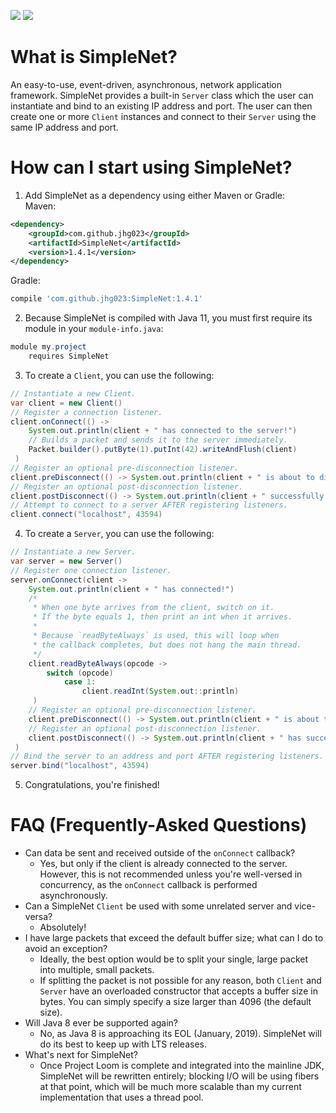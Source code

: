 <img src="https://maven-badges.herokuapp.com/maven-central/com.github.jhg023/SimpleNet/badge.svg"> <img src="http://githubbadges.com/star.svg?user=jhg023&repo=SimpleNet&background=0000ff&color=ffffff&style=flat">                                                                                                         
# What is SimpleNet?                                                                                                                                                                                                                                                                                                         
An easy-to-use, event-driven, asynchronous, network application framework. SimpleNet provides a built-in `Server` class which the user can instantiate and bind to an existing IP address and port. The user can then create one or more `Client` instances and connect to their `Server` using the same IP address and port.
# How can I start using SimpleNet?                                                                                                                                                                                                                                                                                           
 1. Add SimpleNet as a dependency using either Maven or Gradle:                                                                                                                                                                                                                                                              
Maven:                                                                                                                                                                                                                                                                                                                       
```xml                                                                                                                                                                                                                                                                                                                       
<dependency>                                                                                                                                                                                                                                                                                                                 
    <groupId>com.github.jhg023</groupId>                                                                                                                                                                                                                                                                                     
    <artifactId>SimpleNet</artifactId>                                                                                                                                                                                                                                                                                       
    <version>1.4.1</version>                                                                                                                                                                                                                                                                                                 
</dependency>                                                                                                                                                                                                                                                                                                                
```                                                                                                                                                                                                                                                                                                                          
Gradle:                                                                                                                                                                                                                                                                                                                      
```groovy                                                                                                                                                                                                                                                                                                                    
compile 'com.github.jhg023:SimpleNet:1.4.1'                                                                                                                                                                                                                                                                                  
```                                                                                                                                                                                                                                                                                                                          
 2. Because SimpleNet is compiled with Java 11, you must first require its module in your `module-info.java`:                                                                                                                                                                                                                
```java                                                                                                                                                                                                                                                                                                                      
module my.project                                                                                                                                                                                                                                                                                                            {
    requires SimpleNet                                                                                                                                                                                                                                                                                                       ;}
```                                                                                                                                                                                                                                                                                                                          
 3. To create a `Client`, you can use the following:                                                                                                                                                                                                                                                                         
```java                                                                                                                                                                                                                                                                                                                      
// Instantiate a new Client.                                                                                                                                                                                                                                                                                                 
var client = new Client()                                                                                                                                                                                                                                                                                                    ;
// Register a connection listener.                                                                                                                                                                                                                                                                                           
client.onConnect(() ->                                                                                                                                                                                                                                                                                                       {
    System.out.println(client + " has connected to the server!")                                                                                                                                                                                                                                                             ;
    // Builds a packet and sends it to the server immediately.                                                                                                                                                                                                                                                               
    Packet.builder().putByte(1).putInt(42).writeAndFlush(client)                                                                                                                                                                                                                                                             ;}
 )                                                                                                                                                                                                                                                                                                                           ;
// Register an optional pre-disconnection listener.                                                                                                                                                                                                                                                                          
client.preDisconnect(() -> System.out.println(client + " is about to disconnect from the server!"))                                                                                                                                                                                                                          ;
// Register an optional post-disconnection listener.                                                                                                                                                                                                                                                                         
client.postDisconnect(() -> System.out.println(client + " successfully disconnected from the server!"))                                                                                                                                                                                                                      ;
// Attempt to connect to a server AFTER registering listeners.                                                                                                                                                                                                                                                               
client.connect("localhost", 43594)                                                                                                                                                                                                                                                                                           ;
```                                                                                                                                                                                                                                                                                                                          
 4. To create a `Server`, you can use the following:                                                                                                                                                                                                                                                                         
```java                                                                                                                                                                                                                                                                                                                      
// Instantiate a new Server.                                                                                                                                                                                                                                                                                                 
var server = new Server()                                                                                                                                                                                                                                                                                                    ;
// Register one connection listener.                                                                                                                                                                                                                                                                                         
server.onConnect(client ->                                                                                                                                                                                                                                                                                                   {
    System.out.println(client + " has connected!")                                                                                                                                                                                                                                                                           ;
    /*                                                                                                                                                                                                                                                                                                                       
     * When one byte arrives from the client, switch on it.                                                                                                                                                                                                                                                                  
     * If the byte equals 1, then print an int when it arrives.                                                                                                                                                                                                                                                              
     *                                                                                                                                                                                                                                                                                                                       
     * Because `readByteAlways` is used, this will loop when                                                                                                                                                                                                                                                                 
     * the callback completes, but does not hang the main thread.                                                                                                                                                                                                                                                            
     */                                                                                                                                                                                                                                                                                                                      
    client.readByteAlways(opcode ->                                                                                                                                                                                                                                                                                          {
        switch (opcode)                                                                                                                                                                                                                                                                                                      {
            case 1:                                                                                                                                                                                                                                                                                                          
                client.readInt(System.out::println)                                                                                                                                                                                                                                                                          ;}}
     )                                                                                                                                                                                                                                                                                                                       ;
    // Register an optional pre-disconnection listener.                                                                                                                                                                                                                                                                      
    client.preDisconnect(() -> System.out.println(client + " is about to disconnect!"))                                                                                                                                                                                                                                      ;
    // Register an optional post-disconnection listener.                                                                                                                                                                                                                                                                     
    client.postDisconnect(() -> System.out.println(client + " has successfully disconnected!"))                                                                                                                                                                                                                              ;}
 )                                                                                                                                                                                                                                                                                                                           ;
// Bind the server to an address and port AFTER registering listeners.                                                                                                                                                                                                                                                       
server.bind("localhost", 43594)                                                                                                                                                                                                                                                                                              ;
```                                                                                                                                                                                                                                                                                                                          
 5. Congratulations, you're finished!                                                                                                                                                                                                                                                                                        
# FAQ (Frequently-Asked Questions)                                                                                                                                                                                                                                                                                           
- Can data be sent and received outside of the `onConnect` callback?                                                                                                                                                                                                                                                         
  - Yes, but only if the client is already connected to the server. However, this is not recommended unless you're well-versed in concurrency, as the `onConnect` callback is performed asynchronously.                                                                                                                      
- Can a SimpleNet `Client` be used with some unrelated server and vice-versa?                                                                                                                                                                                                                                                
  - Absolutely!                                                                                                                                                                                                                                                                                                              
- I have large packets that exceed the default buffer size; what can I do to avoid an exception?                                                                                                                                                                                                                             
  - Ideally, the best option would be to split your single, large packet into multiple, small packets.                                                                                                                                                                                                                       
  - If splitting the packet is not possible for any reason, both `Client` and `Server` have an overloaded constructor that accepts a buffer size in bytes. You can simply specify a size larger than 4096 (the default size).                                                                                                
- Will Java 8 ever be supported again?                                                                                                                                                                                                                                                                                       
  - No, as Java 8 is approaching its EOL (January, 2019). SimpleNet will do its best to keep up with LTS releases.                                                                                                                                                                                                           
- What's next for SimpleNet?                                                                                                                                                                                                                                                                                                 
  - Once Project Loom is complete and integrated into the mainline JDK, SimpleNet will be rewritten entirely; blocking I/O will be using fibers at that point, which will be much more scalable than my current implementation that uses a thread pool.                                                                      
